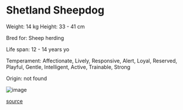 # Shetland Sheepdog

Weight: 14 kg
Height: 33 - 41 cm

Bred for: Sheep herding

Life span: 12 - 14 years yo

Temperament: Affectionate, Lively, Responsive, Alert, Loyal, Reserved, Playful, Gentle, Intelligent, Active, Trainable, Strong

Origin: not found

![image](https://cdn2.thedogapi.com/images/rJa29l9E7_1280.jpg)

[source](https://api.thedogapi.com/v1/breeds/221)

